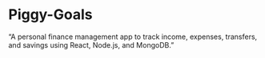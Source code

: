 # Piggy-Goals
“A personal finance management app to track income, expenses, transfers, and savings using React, Node.js, and MongoDB.”
